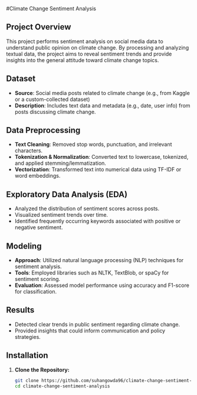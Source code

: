 #Climate Change Sentiment Analysis

## Project Overview
This project performs sentiment analysis on social media data to understand public opinion on climate change. By processing and analyzing textual data, the project aims to reveal sentiment trends and provide insights into the general attitude toward climate change topics.

## Dataset
- **Source**: Social media posts related to climate change (e.g., from Kaggle or a custom-collected dataset)
- **Description**: Includes text data and metadata (e.g., date, user info) from posts discussing climate change.

## Data Preprocessing
- **Text Cleaning**: Removed stop words, punctuation, and irrelevant characters.
- **Tokenization & Normalization**: Converted text to lowercase, tokenized, and applied stemming/lemmatization.
- **Vectorization**: Transformed text into numerical data using TF-IDF or word embeddings.

## Exploratory Data Analysis (EDA)
- Analyzed the distribution of sentiment scores across posts.
- Visualized sentiment trends over time.
- Identified frequently occurring keywords associated with positive or negative sentiment.

## Modeling
- **Approach**: Utilized natural language processing (NLP) techniques for sentiment analysis.
- **Tools**: Employed libraries such as NLTK, TextBlob, or spaCy for sentiment scoring.
- **Evaluation**: Assessed model performance using accuracy and F1-score for classification.

## Results
- Detected clear trends in public sentiment regarding climate change.
- Provided insights that could inform communication and policy strategies.

## Installation
1. **Clone the Repository:**
   ```bash
   git clone https://github.com/suhangowda96/climate-change-sentiment-analysis.git
   cd climate-change-sentiment-analysis

